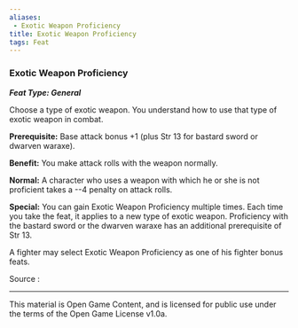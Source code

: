 ```yaml
---
aliases:
 - Exotic Weapon Proficiency
title: Exotic Weapon Proficiency
tags: Feat
---
```

### Exotic Weapon Proficiency 
***Feat Type: General***

Choose a type of exotic weapon. You understand how to use that type of
exotic weapon in combat.

**Prerequisite:** Base attack bonus +1 (plus Str 13 for bastard sword or
dwarven waraxe).

**Benefit:** You make attack rolls with the weapon normally.

**Normal:** A character who uses a weapon with which he or she is not
proficient takes a --4 penalty on attack rolls.

**Special:** You can gain Exotic Weapon Proficiency multiple times. Each
time you take the feat, it applies to a new type of exotic weapon.
Proficiency with the bastard sword or the dwarven waraxe has an
additional prerequisite of Str 13.

A fighter may select Exotic Weapon Proficiency as one of his fighter
bonus feats.


Source :

---

This material is Open Game Content, and is licensed for public use under the terms of the Open Game License v1.0a.

